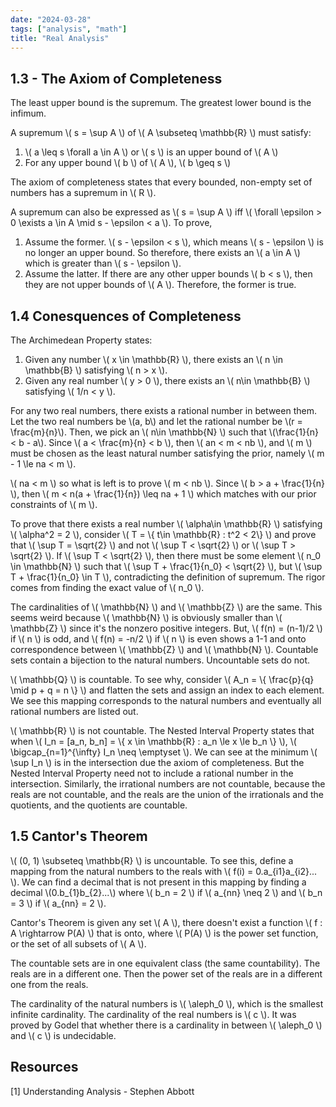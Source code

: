 ```yaml
---
date: "2024-03-28"
tags: ["analysis", "math"]
title: "Real Analysis"
---
```


## 1.3 - The Axiom of Completeness

The least upper bound is the supremum. The greatest lower bound is the infimum.

A supremum \\( s = \sup A \\) of \\( A \subseteq \mathbb{R} \\) must satisfy:
1. \\( a \leq s \forall a \in A \\) or \\( s \\) is an upper bound of \\( A \\)
2. For any upper bound \\( b \\) of \\( A \\), \\( b \geq s \\)

The axiom of completeness states that every bounded, non-empty set of numbers has a supremum in \\( R \\).

A supremum can also be expressed as \\( s = \sup A \\) iff \\( \forall \epsilon > 0 \exists a \in A \mid s - \epsilon < a \\). To prove,
1. Assume the former. \\( s - \epsilon < s \\), which means \\( s - \epsilon \\) is no longer an upper bound. So therefore, there exists an \\( a \in A \\) which is greater than \\( s - \epsilon \\).
2. Assume the latter. If there are any other upper bounds \\( b < s \\), then they are not upper bounds of \\( A \\). Therefore, the former is true.

## 1.4 Conesquences of Completeness

The Archimedean Property states:
1. Given any number \\( x \in \mathbb{R} \\), there exists an \\( n \in \mathbb{B} \\) satisfying \\( n > x \\).
2. Given any real number \\( y > 0 \\), there exists an \\( n\in \mathbb{B} \\) satisfying \\( 1/n < y \\).

For any two real numbers, there exists a rational number in between them. Let the two real numbers be \\(a, b\\) and let the rational number be \\(r = \frac{m}{n}\\). Then, we pick an \\( n\in \mathbb{N} \\) such that \\(\frac{1}{n} < b - a\\). Since \\( a < \frac{m}{n} < b \\), then \\( an < m < nb \\), and \\( m \\) must be chosen as the least natural number satisfying the prior, namely \\( m - 1 \le na < m \\).

\\( na < m \\) so what is left is to prove \\( m < nb \\). Since \\( b > a + \frac{1}{n} \\), then \\( m < n(a + \frac{1}{n}) \leq na + 1 \\) which matches with our prior constraints of \\( m \\).

To prove that there exists a real number \\( \alpha\in \mathbb{R} \\) satisfying \\( \alpha^2 = 2 \\), consider \\( T = \\{ t\in \mathbb{R} : t^2 < 2\\} \\) and prove that \\( \sup T = \sqrt{2} \\) and not \\( \sup T < \sqrt{2} \\) or \\( \sup T > \sqrt{2} \\). If \\( \sup T < \sqrt{2} \\), then there must be some element \\( n_0 \in \mathbb{N} \\) such that \\( \sup T + \frac{1}{n_0} < \sqrt{2} \\), but \\( \sup T + \frac{1}{n_0} \in T \\), contradicting the definition of supremum. The rigor comes from finding the exact value of \\( n_0 \\).

The cardinalities of \\( \mathbb{N} \\) and \\( \mathbb{Z} \\) are the same. This seems weird because \\( \mathbb{N} \\) is obviously smaller than \\( \mathbb{Z} \\) since it's the nonzero positive integers. But, \\( f(n) = (n-1)/2 \\) if \\( n \\) is odd, and \\( f(n) = -n/2 \\) if \\( n \\) is even shows a 1-1 and onto correspondence between \\( \mathbb{Z} \\) and \\( \mathbb{N} \\). Countable sets contain a bijection to the natural numbers. Uncountable sets do not.

\\( \mathbb{Q} \\) is countable. To see why, consider \\( A_n = \\{ \frac{p}{q} \mid p + q = n \\} \\) and flatten the sets and assign an index to each element. We see this mapping corresponds to the natural numbers and eventually all rational numbers are listed out.

\\( \mathbb{R} \\) is not countable. The Nested Interval Property states that when \\( I_n = [a_n, b_n] = \\{ x \in \mathbb{R} : a_n \le x \le b_n \\} \\), \\( \bigcap_{n=1}^{\infty} I_n \neq \emptyset \\). We can see at the minimum \\( \sup I_n \\) is in the intersection due the axiom of completeness. But the Nested Interval Property need not to include a rational number in the intersection. Similarly, the irrational numbers are not countable, because the reals are not countable, and the reals are the union of the irrationals and the quotients, and the quotients are countable.

## 1.5 Cantor's Theorem

\\( (0, 1) \subseteq \mathbb{R} \\) is uncountable. To see this, define a mapping from the natural numbers to the reals with \\( f(i) = 0.a_{i1}a_{i2}... \\). We can find a decimal that is not present in this mapping by finding a decimal \\(0.b_{1}b_{2}...\\) where \\( b_n = 2 \\) if \\( a_{nn} \neq 2 \\) and \\( b_n = 3 \\) if \\( a_{nn} = 2 \\).

Cantor's Theorem is given any set \\( A \\), there doesn't exist a function \\( f : A \rightarrow P(A) \\) that is onto, where \\( P(A) \\) is the power set function, or the set of all subsets of \\( A \\).

The countable sets are in one equivalent class (the same countability). The reals are in a different one. Then the power set of the reals are in a different one from the reals.

The cardinality of the natural numbers is \\( \aleph_0 \\), which is the smallest infinite cardinality. The cardinality of the real numbers is \\( c \\). It was proved by Godel that whether there is a cardinality in between \\( \aleph_0 \\) and \\( c \\) is undecidable.

## Resources

<a id="1">[1]</a>
Understanding Analysis - Stephen Abbott